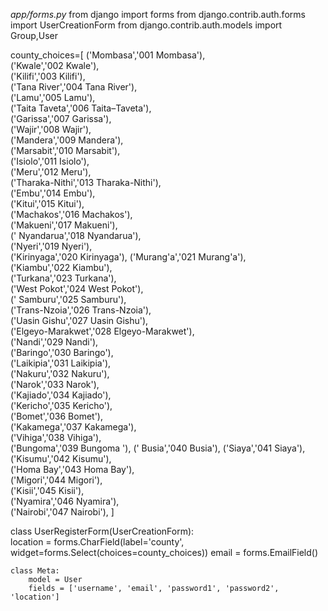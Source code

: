 *app/forms.py*
from django import forms
from django.contrib.auth.forms import UserCreationForm
from django.contrib.auth.models import Group,User

county_choices=[
('Mombasa','001 Mombasa'),	
('Kwale','002 Kwale'),		
('Kilifi','003 Kilifi'),		
('Tana River','004 Tana River'),	
('Lamu','005 Lamu'),		
('Taita Taveta','006 Taita–Taveta'),		
('Garissa','007 Garissa'),		
('Wajir','008 Wajir'),		
('Mandera','009 Mandera'),		
('Marsabit','010 Marsabit'),	
('Isiolo','011 Isiolo'),		
('Meru','012 Meru'),		
('Tharaka-Nithi','013 Tharaka-Nithi'),	
('Embu','014 Embu'),		
('Kitui','015 Kitui'),		
('Machakos','016 Machakos'),	
('Makueni','017 Makueni'),		
(' Nyandarua','018 Nyandarua'),		
('Nyeri','019 Nyeri'),		
('Kirinyaga','020 Kirinyaga'),
('Murang\'a','021 Murang\'a'),	
('Kiambu','022 Kiambu'),		
('Turkana','023 Turkana'),		
('West Pokot','024 West Pokot'),	
(' Samburu','025 Samburu'),		
('Trans-Nzoia','026 Trans-Nzoia'),	
('Uasin Gishu','027 Uasin Gishu'),	
('Elgeyo-Marakwet','028 Elgeyo-Marakwet'),	
('Nandi','029 Nandi'),		
('Baringo','030 Baringo'),		
('Laikipia','031 Laikipia'),	
('Nakuru','032 Nakuru'),		
('Narok','033 Narok'),		
('Kajiado','034 Kajiado'),		
('Kericho','035 Kericho'),		
('Bomet','036 Bomet'),		
('Kakamega','037 Kakamega'),		
('Vihiga','038 Vihiga'),		
('Bungoma','039 Bungoma	'),
(' Busia','040 Busia'),	
('Siaya','041 Siaya'),	
('Kisumu','042 Kisumu'),		
('Homa Bay','043 Homa Bay'),	
('Migori','044 Migori'),		
('Kisii','045 Kisii'),	
('Nyamira','046 Nyamira'),	
('Nairobi','047 Nairobi'),
]

class UserRegisterForm(UserCreationForm):    
    location = forms.CharField(label='county', widget=forms.Select(choices=county_choices))
    email = forms.EmailField()

    class Meta:
        model = User
        fields = ['username', 'email', 'password1', 'password2', 'location']
